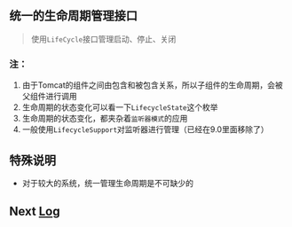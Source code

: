 
## 统一的生命周期管理接口
> 使用`LifeCycle`接口管理启动、停止、关闭



### 注：
1. 由于Tomcat的组件之间由包含和被包含关系，所以子组件的生命周期，会被父组件进行调用
2. 生命周期的状态变化可以看一下`LifecycleState`这个枚举
3. 生命周期的状态变化，都夹杂着`监听器模式`的应用
4. 一般使用`LifecycleSupport`对监听器进行管理（已经在9.0里面移除了）


## 特殊说明
- 对于较大的系统，统一管理生命周期是不可缺少的

## Next [Log](./Log.md)